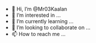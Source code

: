 - 👋 Hi, I’m @Mr03Kaalan
- 👀 I’m interested in ...
- 🌱 I’m currently learning ...
- 💞️ I’m looking to collaborate on ...
- 📫 How to reach me ...

<!---
Mr03Kaalan/Mr03Kaalan is a ✨ special ✨ repository because its `README.md` (this file) appears on your GitHub profile.
You can click the Preview link to take a look at your changes.
--->
